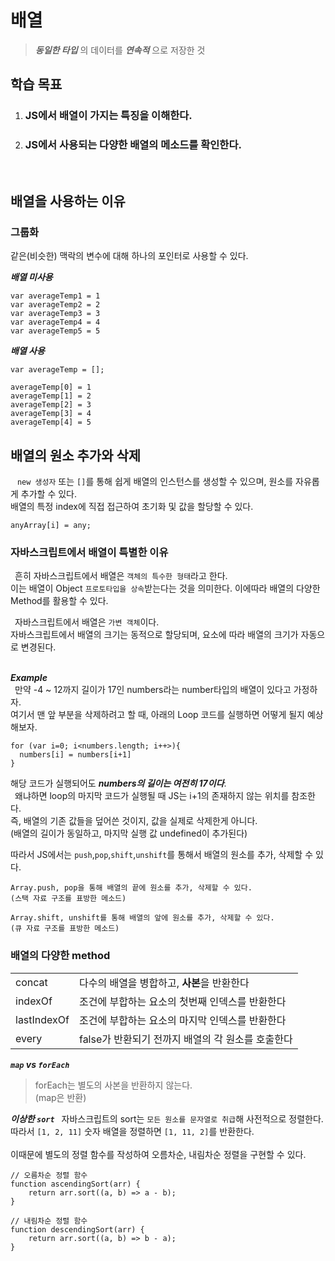 # 배열

> **_동일한 타입_** 의 데이터를 **_연속적_** 으로 저장한 것

## 학습 목표

<ol>
  <li>
    <h3>JS에서 배열이 가지는 특징을 이해한다.</h3>
  </li>
  <li>
    <h3>JS에서 사용되는 다양한 배열의 메소드를 확인한다.</h3>
  </li>
</ol><br/>

## 배열을 사용하는 이유

### 그룹화

같은(비슷한) 맥락의 변수에 대해 하나의 포인터로 사용할 수 있다.

**_배열 미사용_**

```
var averageTemp1 = 1
var averageTemp2 = 2
var averageTemp3 = 3
var averageTemp4 = 4
var averageTemp5 = 5
```

**_배열 사용_**
<br/>

```
var averageTemp = [];

averageTemp[0] = 1
averageTemp[1] = 2
averageTemp[2] = 3
averageTemp[3] = 4
averageTemp[4] = 5
```

## 배열의 원소 추가와 삭제

&ensp; `new 생성자` 또는 `[]`를 통해 쉽게 배열의 인스턴스를 생성할 수 있으며, 원소를 자유롭게 추가할 수 있다.<br/>
배열의 특정 index에 직접 접근하여 초기화 및 값을 할당할 수 있다.

```
anyArray[i] = any;
```

### 자바스크립트에서 배열이 특별한 이유

&ensp;흔히 자바스크립트에서 배열은 `객체의 특수한 형태`라고 한다.<br/>
이는 배열이 Object `프로토타입을 상속`받는다는 것을 의미한다.
이에따라 배열의 다양한 Method를 활용할 수 있다.<br/>

&ensp;자바스크립트에서 배열은 `가변 객체`이다.<br/>자바스크립트에서 배열의 크기는 동적으로 할당되며, 요소에 따라 배열의 크기가 자동으로 변경된다.<br/><br/>

**_Example_**<br/>
&ensp;만약 -4 ~ 12까지 길이가 17인 numbers라는 number타입의 배열이 있다고 가정하자.<br/>여기서 맨 앞 부분을 삭제하려고 할 때, 아래의 Loop 코드를 실행하면 어떻게 될지 예상해보자.
<br/>

```
for (var i=0; i<numbers.length; i++>){
  numbers[i] = numbers[i+1]
}
```

해당 코드가 실행되어도 **_numbers의 길이는 여전히 17이다_**.<br/>
&ensp;왜냐하면 loop의 마지막 코드가 실행될 때 JS는 i+1의 존재하지 않는 위치를 참조한다.<br/>
즉, 배열의 기존 값들을 덮어쓴 것이지, 값을 실제로 삭제한게 아니다.<br/>
(배열의 길이가 동일하고, 마지막 실행 값 undefined이 추가된다)
<br/>

따라서 JS에서는 `push`,`pop`,`shift`,`unshift`를 통해서 배열의 원소를 추가, 삭제할 수 있다.<br/>

```
Array.push, pop을 통해 배열의 끝에 원소를 추가, 삭제할 수 있다.
(스택 자료 구조를 표방한 메소드)

Array.shift, unshift를 통해 배열의 앞에 원소를 추가, 삭제할 수 있다.
(큐 자료 구조를 표방한 메소드)
```

### 배열의 다양한 method

<table>
  <tr>
    <td>concat</td>
    <td>다수의 배열을 병합하고, <strong>사본</strong>을 반환한다</td>
  </tr>
  <tr>
    <td>indexOf</td>
    <td>조건에 부합하는 요소의 첫번째 인덱스를 반환한다</td>
  </tr>
  <tr>
    <td>lastIndexOf</td>
    <td>조건에 부합하는 요소의 마지막 인덱스를 반환한다</td>
  </tr>
  <tr>
    <td>every</td>
    <td>false가 반환되기 전까지 배열의 각 원소를 호출한다
    </td>
  </tr>
</table>

**_`map` vs `forEach`_**

> forEach는 별도의 사본을 반환하지 않는다.<br/>(map은 반환)

**_이상한 `sort`_**
&ensp;자바스크립트의 sort는 `모든 원소를 문자열로 취급`해 사전적으로 정렬한다.<br/>
따라서 `[1, 2, 11]` 숫자 배열을 정렬하면 `[1, 11, 2]`를 반환한다.<br/>
<br/>
이때문에 별도의 정렬 함수를 작성하여 오름차순, 내림차순 정렬을 구현할 수 있다.

```
// 오름차순 정렬 함수
function ascendingSort(arr) {
    return arr.sort((a, b) => a - b);
}

// 내림차순 정렬 함수
function descendingSort(arr) {
    return arr.sort((a, b) => b - a);
}
```
